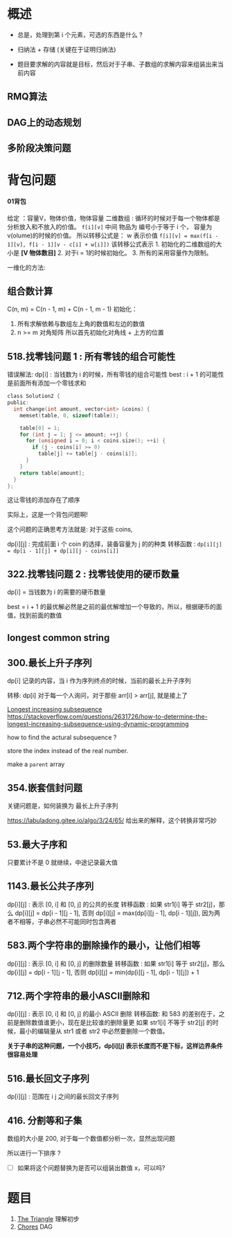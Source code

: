 # 概述
- 总是，处理到第 i 个元素，可选的东西是什么 ?

- 归纳法 + 存储 (关键在于证明归纳法)

- 题目要求解的内容就是目标，然后对于子串、子数组的求解内容来组装出来当前内容
## RMQ算法

## DAG上的动态规划

## 多阶段决策问题

# 背包问题
#### 01背包
给定 ：容量V，物体价值，物体容量
二维数组 : 循环的时候对于每一个物体都是分析放入和不放入的价值。
`f[i][v]` 中间 物品为 编号小于等于 i 个， 容量为v(olume)的时候的价值。
所以转移公式是： w 表示价值
`f[i][v] = max(f[i - 1][v], f[i - 1][v - c[i] + w[i]])`
该转移公式表示
    1. 初始化的二维数组的大小是 **[V  物体数目]**
    2. 对于i = 1的时候初始化。
    3. 所有的采用容量作为限制。

一维化的方法:

## 组合数计算
C(n, m) = C(n - 1, m) + C(n - 1, m - 1)
初始化：
1. 所有求解依赖与数组左上角的数值和左边的数值
2. n >= m 对角矩阵
所以首先初始化对角线 + 上方的位置

## 518.找零钱问题 1 : 所有零钱的组合可能性
错误解法:
dp[i] : 当钱数为 i 的时候，所有零钱的组合可能性
best : i + 1 的可能性是前面所有添加一个零钱求和
```c
class Solution2 {
public:
  int change(int amount, vector<int> &coins) {
    memset(table, 0, sizeof(table));

    table[0] = 1;
    for (int j = 1; j <= amount; ++j) {
      for (unsigned i = 0; i < coins.size(); ++i) {
        if (j - coins[i] >= 0)
          table[j] += table[j - coins[i]];
      }
    }
    return table[amount];
  }
};
```
这让零钱的添加存在了顺序

实际上，这是一个背包问题啊!

这个问题的正确思考方法就是:
对于这些 coins, 

dp[i][j] : 完成前面 i 个 coin 的选择，装备容量为 j 的的种类
转移函数 : `dp[i][j] = dp[i - 1][j] + dp[i][j - coins[i]]`


## 322.找零钱问题 2 : 找零钱使用的硬币数量
dp[i] = 当钱数为 i 的需要的硬币数量

best = i + 1 的最优解必然是之前的最优解增加一个导致的，所以，根据硬币的面值，找到前面的数值

## longest common string

## 300.最长上升子序列
dp[i] 记录的内容，当 i 作为序列终点的时候，当前的最长上升子序列

转移: dp[i] 对于每一个人询问，对于那些 arr[i] > arr[j], 就是接上了

[Longest increasing subsequence](https://en.wikipedia.org/wiki/Longest_increasing_subsequence) 
https://stackoverflow.com/questions/2631726/how-to-determine-the-longest-increasing-subsequence-using-dynamic-programming

how to find the actural subsequence ?

store the index instead of the real number.

make a `parent` array

## 354.嵌套信封问题
关键问题是，如何装换为 最长上升子序列

https://labuladong.gitee.io/algo/3/24/65/ 给出来的解释，这个转换非常巧妙

## 53.最大子序和
只要累计不是 0 就继续，中途记录最大值

## 1143.最长公共子序列
dp[i][j] : 表示 [0, i] 和 [0, j] 的公共的长度
转移函数 : 如果 str1[i] 等于 str2[j]，那么 dp[i][j] = dp[i - 1][j - 1], 否则
dp[i][j] = max(dp[i][j - 1], dp[i - 1][j]), 因为两者不相等，子串必然不可能同时包含两者

## 583.两个字符串的删除操作的最小，让他们相等
dp[i][j] : 表示 [0, i] 和 [0, j] 的删除数量
转移函数 : 如果 str1[i] 等于 str2[j]，那么 dp[i][j] = dp[i - 1][j - 1], 否则
dp[i][j] = min(dp[i][j - 1], dp[i - 1][j]) + 1

## 712.两个字符串的最小ASCII删除和
dp[i][j] : 表示 [0, i] 和 [0, j] 的最小 ASCII 删除
转移函数: 和 583 的差别在于，之前是删除数值谁更小，现在是比较谁的删除量更
如果 str1[i] 不等于 str2[j] 的时候，最小的编辑量从 str1 或者 str2 中必然要删除一个数值。

**关于子串的这种问题，一个小技巧，dp[i][j] 表示长度而不是下标，这样边界条件很容易处理**

## 516.最长回文子序列
dp[i][j] : 范围在 i j 之间的最长回文子序列

## 416. 分割等和子集
数组的大小是 200, 对于每一个数值都分析一次，显然出现问题

所以进行一下排序 ?

- [ ] 如果将这个问题替换为是否可以组装出数值 x，可以吗?

# 题目
1. [The Triangle](http://poj.org/problem?id=1163) 理解初步
2. [Chores](http://poj.org/problem?id=1949) DAG
